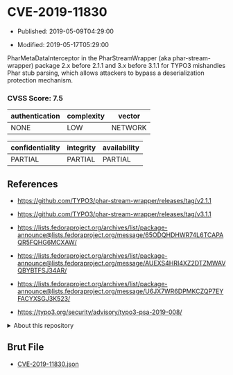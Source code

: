 # CVE-2019-11830

- Published: 2019-05-09T04:29:00

- Modified: 2019-05-17T05:29:00

PharMetaDataInterceptor in the PharStreamWrapper (aka phar-stream-wrapper) package 2.x before 2.1.1 and 3.x before 3.1.1 for TYPO3 mishandles Phar stub parsing, which allows attackers to bypass a deserialization protection mechanism.

### CVSS Score: **7.5**

| authentication | complexity | vector |
| --- | --- | --- |
| NONE | LOW | NETWORK |

| confidentiality | integrity | availability |
| --- | --- | --- |
| PARTIAL | PARTIAL | PARTIAL |

## References

* https://github.com/TYPO3/phar-stream-wrapper/releases/tag/v2.1.1

* https://github.com/TYPO3/phar-stream-wrapper/releases/tag/v3.1.1

* https://lists.fedoraproject.org/archives/list/package-announce@lists.fedoraproject.org/message/65ODQHDHWR74L6TCAPAQR5FQHG6MCXAW/

* https://lists.fedoraproject.org/archives/list/package-announce@lists.fedoraproject.org/message/AUEXS4HRI4XZ2DTZMWAVQBYBTFSJ34AR/

* https://lists.fedoraproject.org/archives/list/package-announce@lists.fedoraproject.org/message/U6JX7WR6DPMKCZQP7EYFACYXSGJ3K523/

* https://typo3.org/security/advisory/typo3-psa-2019-008/

<details>
<summary>About this repository</summary> 

  This repository is part of the project [Live Hack CVE](https://github.com/Live-Hack-CVE). Main website can be found [www.live-hack.org](https://www.live-hack.org) 
  
  Made by [Sn0wAlice](https://github.com/Sn0wAlice) for the people that care about security and need to have a feed of the latest CVEs. Hope you enjoy it, don't forget to star the repo and follow me on [Twitter](https://twitter.com/Sn0wAlice) and [Github](https://github.com/Sn0wAlice). And that is my [personnal website](https://www.alice-snow.me/)

  - [Home Page](https://github.com/Live-Hack-CVE)
  - [Framework](https://github.com/Live-Hack-CVE/cve-framework)
  - [CVE database](https://github.com/Live-Hack-CVE/full_database)
  - [Changelog](https://github.com/Live-Hack-CVE/Changelog)
</details>

## Brut File

* [CVE-2019-11830.json](https://raw.githubusercontent.com/Live-Hack-CVE/full_database/main/cves/2019/CVE-2019-11830.json)

